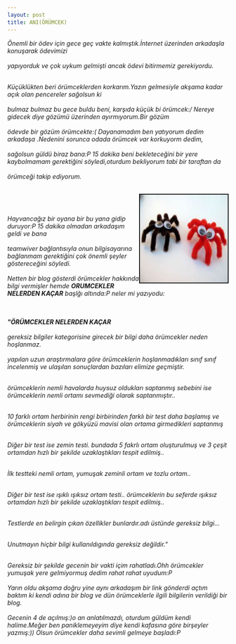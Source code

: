 ```yaml
---
layout: post
title: ANI(ÖRÜMCEK)
---
```


<p><i>Önemli bir ödev için gece geç vakte kalmıştık.İnternet üzerinden arkadaşla konuşarak ödevimizi <br></br>
yapıyorduk ve çok uykum gelmişti ancak ödevi bitirmemiz gerekiyordu.<br></br></i></p>
<p><i>Küçüklükten beri örümceklerden korkarım.Yazın gelmesiyle akşama kadar açık olan pencereler sağolsun ki <br></br>
bulmaz bulmaz bu gece buldu beni, karşıda küçük bi örümcek:/ Nereye gidecek diye gözümü üzerinden ayırmıyorum.Bir gözüm<br></br>
ödevde bir gözüm örümcekte:( Dayanamadım ben yatıyorum dedim arkadaşa .Nedenini sorunca odada örümcek var korkuyorm dedim,<br></br>
sağolsun güldü biraz bana:P 15 dakika beni bekleteceğini bir yere kaybolmamam gerektiğini söyledi,oturdum bekliyorum tabi bir taraftan da <br></br>örümceği takip ediyorum.<br></br></i></p>

<img src="/images/orumcek.jpg" border="2" height="200" width="200" align="right"><br></br>

<p><i>Hayvancağız bir oyana bir bu yana gidip duruyor:P 15 dakika olmadan arkadaşım geldi ve bana <br></br>
teamwiver bağlantısıyla onun bilgisayarına bağlanmam gerektiğini çok önemli şeyler göstereceğini söyledi.<br></br>
Netten bir blog gösterdi örümcekler hakkında bilgi vermişler hemde <b>ORUMCEKLER NELERDEN KAÇAR</b> başlğı altında:P neler mi yazıyodu:</i></p>
<br></br><b><i>"ÖRÜMCEKLER NELERDEN KAÇAR</b> <br></br>
gereksiz bilgiler kategorisine girecek bir bilgi daha örümcekler neden hoşlanmaz. <br></br>
yapılan uzun araştırmalara göre örümceklerin hoşlanmadıkları sınıf sınıf incelenmiş ve ulaşılan sonuçlardan bazıları elimize geçmiştir.
 <br></br>

örümceklerin nemli havalarda huysuz oldukları saptanmış sebebini ise örümceklerin nemli ortamı sevmediği olarak saptanmıştır..<br></br></i>

<i>10 farklı ortam herbirinin rengi birbirinden farklı bir test daha başlamış ve örümceklerin siyah ve gökyüzü mavisi olan ortama girmedikleri saptanmış</i> <br></br>

<i>Diğer bir test ise zemin testi. bundada 5 fakrlı ortam oluşturulmuş ve 3 çeşit ortamdan hızlı bir şekilde uzaklaştıkları tespit edilmiş..</i> <br></br>

<i>İlk testteki nemli ortam, yumuşak zeminli ortam ve tozlu ortam..</i> <br></br>

<i>Diğer bir test ise ışıklı ışıksız ortam testi.. örümceklerin bu seferde ışıksız ortamdan hızlı bir şekilde uzaklaştıkları tespit edilmiş..</i> <br></br>

<i>Testlerde en belirgin çıkan özellikler bunlardır.adı üstünde gereksiz bilgi…</i> <br></br>

<i>Unutmayın hiçbir bilgi kullanıldıgında gereksiz değildir."</i><br></br> 

<i>Gereksiz bir şekilde gecenin bir vakti içim rahatladı.Ohh örümcekler yumuşak yere gelmiyormuş dedim rahat rahat uyudum:P</i> <br></br>
<i>Yarın oldu akşama doğru yine aynı arkadaşım bir link gönderdi açtım baktım ki kendi adına bir blog ve dün örümceklerle ilgili bilgilerin verildiği bir blog.<br></br>Gecenin 4 de açılmış:)o an </i> <i>anlatılmazdı, oturdum güldüm kendi halime.Meğer ben paniklemeyeyim diye kendi kafasına göre birşeyler yazmış:)) Olsun örümcekler daha sevimli gelmeye başladı:P </i> <br></br>



